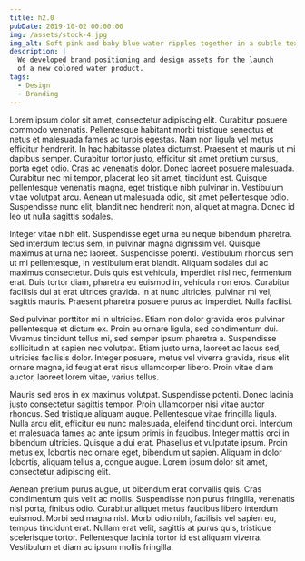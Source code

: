 ```yaml
---
title: h2.0
pubDate: 2019-10-02 00:00:00
img: /assets/stock-4.jpg
img_alt: Soft pink and baby blue water ripples together in a subtle texture.
description: |
  We developed brand positioning and design assets for the launch
  of a new colored water product.
tags:
  - Design
  - Branding
---
```


Lorem ipsum dolor sit amet, consectetur adipiscing elit. Curabitur posuere
commodo venenatis. Pellentesque habitant morbi tristique senectus et netus et
malesuada fames ac turpis egestas. Nam non ligula vel metus efficitur hendrerit.
In hac habitasse platea dictumst. Praesent et mauris ut mi dapibus semper.
Curabitur tortor justo, efficitur sit amet pretium cursus, porta eget odio. Cras
ac venenatis dolor. Donec laoreet posuere malesuada. Curabitur nec mi tempor,
placerat leo sit amet, tincidunt est. Quisque pellentesque venenatis magna, eget
tristique nibh pulvinar in. Vestibulum vitae volutpat arcu. Aenean ut malesuada
odio, sit amet pellentesque odio. Suspendisse nunc elit, blandit nec hendrerit
non, aliquet at magna. Donec id leo ut nulla sagittis sodales.

Integer vitae nibh elit. Suspendisse eget urna eu neque bibendum pharetra. Sed
interdum lectus sem, in pulvinar magna dignissim vel. Quisque maximus at urna
nec laoreet. Suspendisse potenti. Vestibulum rhoncus sem ut mi pellentesque, in
vestibulum erat blandit. Aliquam sodales dui ac maximus consectetur. Duis quis
est vehicula, imperdiet nisl nec, fermentum erat. Duis tortor diam, pharetra eu
euismod in, vehicula non eros. Curabitur facilisis dui at erat ultrices gravida.
In at nunc ultricies, pulvinar mi vel, sagittis mauris. Praesent pharetra
posuere purus ac imperdiet. Nulla facilisi.

Sed pulvinar porttitor mi in ultricies. Etiam non dolor gravida eros pulvinar
pellentesque et dictum ex. Proin eu ornare ligula, sed condimentum dui. Vivamus
tincidunt tellus mi, sed semper ipsum pharetra a. Suspendisse sollicitudin at
sapien nec volutpat. Etiam justo urna, laoreet ac lacus sed, ultricies facilisis
dolor. Integer posuere, metus vel viverra gravida, risus elit ornare magna, id
feugiat erat risus ullamcorper libero. Proin vitae diam auctor, laoreet lorem
vitae, varius tellus.

Mauris sed eros in ex maximus volutpat. Suspendisse potenti. Donec lacinia justo
consectetur sagittis tempor. Proin ullamcorper nisi vitae auctor rhoncus. Sed
tristique aliquam augue. Pellentesque vitae fringilla ligula. Nulla arcu elit,
efficitur eu nunc malesuada, eleifend tincidunt orci. Interdum et malesuada
fames ac ante ipsum primis in faucibus. Integer mattis orci in bibendum
ultricies. Quisque a dui erat. Phasellus et vulputate ipsum. Proin metus ex,
lobortis nec ornare eget, bibendum ut sapien. Aliquam in dolor lobortis, aliquam
tellus a, congue augue. Lorem ipsum dolor sit amet, consectetur adipiscing elit.

Aenean pretium purus augue, ut bibendum erat convallis quis. Cras condimentum
quis velit ac mollis. Suspendisse non purus fringilla, venenatis nisl porta,
finibus odio. Curabitur aliquet metus faucibus libero interdum euismod. Morbi
sed magna nisl. Morbi odio nibh, facilisis vel sapien eu, tempus tincidunt erat.
Nullam erat velit, sagittis at purus quis, tristique scelerisque tortor.
Pellentesque lacinia tortor id est aliquam viverra. Vestibulum et diam ac ipsum
mollis fringilla.
